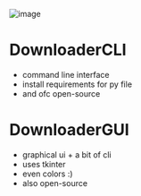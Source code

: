 ![image](https://user-images.githubusercontent.com/88656901/173662036-1ba7670b-4465-4dc4-ad1e-39c728f50f9c.png)

# DownloaderCLI
* command line interface
* install requirements for py file
* and ofc open-source
# DownloaderGUI
* graphical ui + a bit of cli
* uses tkinter
* even colors :)
* also open-source

 
